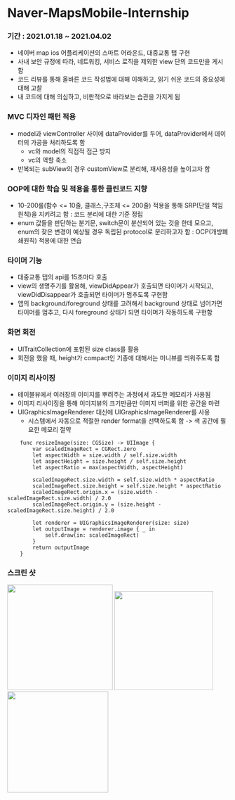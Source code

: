 # Naver-MapsMobile-Internship
### 기간 : 2021.01.18 ~ 2021.04.02

- 네이버 map ios 어플리케이션의 스마트 어라운드, 대중교통 탭 구현
- 사내 보안 규정에 따라, 네트워킹, 서비스 로직을 제외한 view 단의 코드만을 게시함
- 코드 리뷰를 통해 올바른 코드 작성법에 대해 이해하고, 읽기 쉬운 코드의 중요성에 대해 고찰
- 내 코드에 대해 의심하고, 비판적으로 바라보는 습관을 가지게 됨


### MVC 디자인 패턴 적용
  - model과 viewController 사이에 dataProvider를 두어, dataProvider에서 데이터의 가공을 처리하도록 함
     - vc와 model의 직접적 접근 방지
     - vc의 역할 축소 
  - 반복되는 subView의 경우 customView로 분리해, 재사용성을 높이고자 함
 
### OOP에 대한 학습 및 적용을 통한 클린코드 지향
   - 10-200룰(함수 <= 10줄, 클래스,구조체 <= 200줄) 적용을 통해 SRP(단일 책임 원칙)을 지키려고 함 : 코드 분리에 대한 기준 정립
   - enum 값들을 판단하는 분기문, switch문이 분산되어 있는 것을 한데 모으고, enum의 잦은 변경이 예상될 경우 독립된 protocol로 분리하고자 함 : OCP(개방폐쇄원칙) 적용에 대한 연습

### 타이머 기능 
   - 대중교통 탭의 api를 15초마다 호출
   - view의 생명주기를 활용해, viewDidAppear가 호출되면 타이머가 시작되고, viewDidDisappear가 호출되면 타이머가 멈추도록 구현함
   - 앱의 background/foreground 상태를 고려해서 background 상태로 넘어가면 타이머를 멈추고, 다시 foreground 상태가 되면 타이머가 작동하도록 구현함

### 화면 회전
   - UITraitCollection에 포함된 size class를 활용
   - 회전을 했을 때, height가 compact인 기종에 대해서는 미니뷰를 띄워주도록 함

### 이미지 리사이징 
- 테이블뷰에서 여러장의 이미지를 뿌려주는 과정에서 과도한 메모리가 사용됨
- 이미지 리사이징을 통해 이미지뷰의 크기만큼만 이미지 버퍼를 위한 공간을 마련
- UIGraphicsImageRenderer 대신에 UIGraphicsImageRenderer를 사용
   - 시스템에서 자동으로 적절한 render format을 선택하도록 함 -> 색 공간에 필요한 메모리 절약

```
    func resizeImage(size: CGSize) -> UIImage {
        var scaledImageRect = CGRect.zero
        let aspectWidth = size.width / self.size.width
        let aspectHeight = size.height / self.size.height
        let aspectRatio = max(aspectWidth, aspectHeight)

        scaledImageRect.size.width = self.size.width * aspectRatio
        scaledImageRect.size.height = self.size.height * aspectRatio
        scaledImageRect.origin.x = (size.width - scaledImageRect.size.width) / 2.0
        scaledImageRect.origin.y = (size.height - scaledImageRect.size.height) / 2.0

        let renderer = UIGraphicsImageRenderer(size: size)
        let outputImage = renderer.image { _ in
            self.draw(in: scaledImageRect)
        }
        return outputImage
    }
```

### 스크린 샷

<div>
<img width="240" src = ./img/%E1%84%8B%E1%85%B2%E1%84%90%E1%85%B2%E1%84%87%E1%85%B31.png>
<img width="225" src = ./img/%E1%84%8B%E1%85%B2%E1%84%90%E1%85%B2%E1%84%87%E1%85%B32.png>
<img width="230" src = ./img/%E1%84%8B%E1%85%B2%E1%84%90%E1%85%B2%E1%84%87%E1%85%B33.png>
</div>

